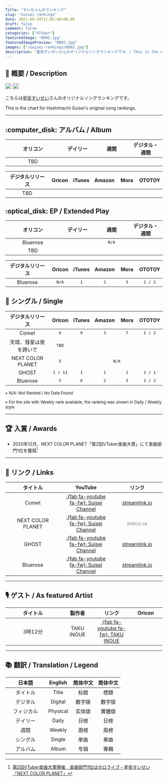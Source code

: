 ```yaml
---
Title: "すいちゃんのランキング"
slug: "suisei rankings"
date: 2021-06-24T11:05:00+08:00
draft: false
comment: false
categories: ["VTuber"]
featuredImage: "0002.jpg"
featuredImagePreview: "0002.jpg"
images: ["/suisei-rankings/0002.jpg"]
description: "星街すいせいさんのオリジナルソングランキングです。/ This is the chart for Hoshimachi Suisei's original song rankings."
---
```


## :memo: 概要 / Description

<a href="https://twitter.com/suisei_hosimati"><img src="https://img.shields.io/badge/Twitter-@suisei__hosimati-0075bd?style=flat-square&logo=twitter" height="20"></img></a> <a href="https://www.youtube.com/channel/UC5CwaMl1eIgY8h02uZw7u8A"><img src="https://img.shields.io/badge/YouTube-Suisei%20Channel-d40000?style=flat-square&logo=youtube" height="20"></img></a>

こちらは[星街すいせい](https://twitter.com/suisei_hosimati)さんのオリジナルソングランキングです。

This is the chart for Hoshimachi Suisei's original song rankings.

<!--more-->

---

## :computer_disk: アルバム / Album

<!--Album Oricon start-->

<table>
	<thead>
	<tr>
		<th style="text-align:center" width=35%>オリコン</th>
		<th style="text-align:center" width=21.67%>デイリー</th>
		<th style="text-align:center" width=21.67%>週間</th>
		<th style="text-align:center" width=21.67%>デジタル・週間</th>
	</tr>
	</thead>
	<tbody>
		<tr>
			<td style="text-align:center">TBD</td>
			<td style="text-align:center"><font face="monospace"></font></td> <!--Phy Daily-->
			<td style="text-align:center"><font face="monospace"></font></td> <!--Phy Weekly-->
			<td style="text-align:center"><font face="monospace"></font></td> <!--Digital Weekly-->
		</tr>
	</tbody>
</table>

<!--Album Oricon end-->

<!--Album other site start-->

<table>
	<thead>
		<tr>
			<th style="text-align:center" width=35%>デジタルリリース</th>
			<th style="text-align:center" width=13%>Oricon</th>
			<th style="text-align:center" width=13%>iTunes</th>
			<th style="text-align:center" width=13%>Amazon</th>
			<th style="text-align:center" width=13%>Mora</th>
			<th style="text-align:center" width=13%>OTOTOY</th>
		</tr>
	</thead>
	<tbody>
		<tr>
			<td style="text-align:center">TBD</td>
			<td style="text-align:center"><font face="monospace"></font></td> <!--Oricon-->
			<td style="text-align:center"><font face="monospace"></font></td> <!--iTunes-->
			<td style="text-align:center"><font face="monospace"></font></td> <!--Amazon-->
			<td style="text-align:center"><font face="monospace"></font></td> <!--Mora-->
			<td style="text-align:center"><font face="monospace"></font></td> <!--OTOTOY-->
		</tr>
	</tbody>
</table>

<!--Album other site end-->

## :optical_disk: EP / Extended Play

<!--EP Oricon start-->

<table>
	<thead>
		<tr>
			<th style="text-align:center" width=35%>オリコン</th>
			<th style="text-align:center" width=21.67%>デイリー</th>
			<th style="text-align:center" width=21.67%>週間</th>
			<th style="text-align:center" width=21.67%>デジタル・週間</th>
		</tr>
	</thead>
	<tbody>
		<tr>
			<td style="text-align:center">Bluerose</td>
			<td style="text-align:center" colspan=3><font face="monospace">N/A</font></td>
		</tr>
		<tr>
			<td style="text-align:center">TBD</td>
			<td style="text-align:center"><font face="monospace"></font></td> <!--Phy Daily-->
			<td style="text-align:center"><font face="monospace"></font></td> <!--Phy Weekly-->
			<td style="text-align:center"><font face="monospace"></font></td> <!--Digital Weekly-->
		</tr>
	</tbody>
</table>

<!--EP Oricon end-->

<!--EP other site start-->

<table>
	<thead>
		<tr>
			<th style="text-align:center" width=35%>デジタルリリース</th>
			<th style="text-align:center" width=13%>Oricon</th>
			<th style="text-align:center" width=13%>iTunes</th>
			<th style="text-align:center" width=13%>Amazon</th>
			<th style="text-align:center" width=13%>Mora</th>
			<th style="text-align:center" width=13%>OTOTOY</th>
		</tr>
	</thead>
	<tbody>
		<tr>
			<td style="text-align:center">Bluerose</td>
			<td style="text-align:center"><font face="monospace">N/A</font></td> <!--Oricon-->
			<td style="text-align:center"><font face="monospace">1</font></td> <!--iTunes-->
			<td style="text-align:center"><font face="monospace">2</font></td> <!--Amazon-->
			<td style="text-align:center"><font face="monospace">3</font></td> <!--Mora-->
			<td style="text-align:center"><font face="monospace">1 / 2</font></td> <!--OTOTOY-->
		</tr>
	</tbody>
</table>

<!--EP other site end-->

## :musical_note: シングル / Single

<table>
	<thead>
		<tr>
			<th style="text-align:center" width=35%>デジタルリリース</th>
			<th style="text-align:center" width=13%>Oricon</th>
			<th style="text-align:center" width=13%>iTunes</th>
			<th style="text-align:center" width=13%>Amazon</th>
			<th style="text-align:center" width=13%>Mora</th>
			<th style="text-align:center" width=13%>OTOTOY</th>
		</tr>
	</thead>
	<tbody>
		<tr>
			<td style="text-align:center">Comet</td>
			<td style="text-align:center"><font face="monospace">6</font></td> <!--Oricon-->
			<td style="text-align:center"><font face="monospace">9</font></td> <!--iTunes-->
			<td style="text-align:center"><font face="monospace">3</font></td> <!--Amazon-->
			<td style="text-align:center"><font face="monospace">7</font></td> <!--Mora-->
			<td style="text-align:center"><font face="monospace">1 / 2</font></td> <!--OTOTOY-->
		</tr>
		<tr>
			<td style="text-align:center">天球、彗星は夜を跨いで</td>
			<td style="text-align:center"><font face="monospace">TBD</font></td> <!--Oricon-->
			<td style="text-align:center"><font face="monospace"></font></td> <!--iTunes-->
			<td style="text-align:center"><font face="monospace"></font></td> <!--Amazon-->
			<td style="text-align:center"><font face="monospace"></font></td> <!--Mora-->
			<td style="text-align:center"><font face="monospace"></font></td> <!--OTOTOY-->
		</tr>
		<tr>
			<td style="text-align:center">NEXT COLOR PLANET</td>
			<td style="text-align:center"><font face="monospace">5</font></td> <!--Oricon-->
			<td style="text-align:center" colspan=4><font face="monospace">N/A</font></td>
		</tr>
		<tr>
			<td style="text-align:center">GHOST</td>
			<td style="text-align:center"><font face="monospace">1 / 11</font></td> <!--Oricon-->
			<td style="text-align:center"><font face="monospace">1</font></td> <!--iTunes-->
			<td style="text-align:center"><font face="monospace">1</font></td> <!--Amazon-->
			<td style="text-align:center"><font face="monospace">1</font></td> <!--Mora-->
			<td style="text-align:center"><font face="monospace">1 / 1</font></td> <!--OTOTOY-->
		</tr>
		<tr>
			<td style="text-align:center">Bluerose</td>
			<td style="text-align:center"><font face="monospace">5</font></td> <!--Oricon-->
			<td style="text-align:center"><font face="monospace">6</font></td> <!--iTunes-->
			<td style="text-align:center"><font face="monospace">2</font></td> <!--Amazon-->
			<td style="text-align:center"><font face="monospace">3</font></td> <!--Mora-->
			<td style="text-align:center"><font face="monospace">1 / 2</font></td> <!--OTOTOY-->
		</tr>
	</tbody>
</table>

<font size="2">

» N/A: Not Ranked / No Data Found

» For the site with Weekly rank available, the ranking was shown in Daily / Weekly style

</font>

---

## :trophy: 入賞 / Awards

- 2020年12月、NEXT COLOR PLANET「第2回VTuber楽曲大賞」にて楽曲部門1位を獲得[^1]

---

## :link: リンク / Links

<table>
	<thead>
		<tr>
			<th style="text-align:center" width=35%>タイトル</th>
			<th style="text-align:center" width=32.5%>YouTube</th>
			<th style="text-align:center" width=32.5%>リンク</th>
		</tr>
	</thead>
	<tbody>
		<tr>
			<td style="text-align:center">Comet</td>
			<td style="text-align:center"><a href="https://www.youtube.com/watch?v=3cqV5BKJHyk">:(fab fa-youtube fa-fw): Suisei Channel</a></td>
			<td style="text-align:center"><a href="https://suisei.streamlink.to/bluerose"><i class="fas fa-meteor"></i> streamlink.io</a></td>
		</tr>
		<tr>
			<td style="text-align:center">NEXT COLOR PLANET</td>
			<td style="text-align:center"><a href="https://www.youtube.com/watch?v=vQHVGXdcqEQ">:(fab fa-youtube fa-fw): Suisei Channel</a></td>
			<td style="text-align:center"><font color="grey"><i class="fas fa-link"></i> linkco.re</font></td>
		</tr>
		<tr>
			<td style="text-align:center">GHOST</td>
			<td style="text-align:center"><a href="https://www.youtube.com/watch?v=IKKar5SS29E">:(fab fa-youtube fa-fw): Suisei Channel</a></td>
			<td style="text-align:center"><a href="https://suisei.streamlink.to/GHOST"><i class="fas fa-ghost"></i> streamlink.io</a></td>
		</tr>
		<tr>
			<td style="text-align:center">Bluerose</td>
			<td style="text-align:center"><a href="https://www.youtube.com/watch?v=ZfDYRy17CBY">:(fab fa-youtube fa-fw): Suisei Channel</a></td>
			<td style="text-align:center"><a href="https://suisei.streamlink.to/bluerose"><i class="fas fa-meteor"></i> streamlink.io</a></td>
		</tr>
	</tbody>
</table>

---

## :studio_microphone: ゲスト / As featured Artist

<table>
	<thead>
	<tr>
		<th style="text-align:center" width=35%>タイトル</th>
		<th style="text-align:center" width=21.67%>製作者</th>
		<th style="text-align:center" width=21.67%>リンク</th>
		<th style="text-align:center" width=21.67%>Oricon</th>
	</tr>
	</thead>
	<tbody>
		<tr>
			<td style="text-align:center">3時12分</td>
			<td style="text-align:center">TAKU INOUE</td> <!--Phy Daily-->
			<td style="text-align:center"><a href="https://www.youtube.com/watch?v=vQHVGXdcqEQ">:(fab fa-youtube fa-fw): TAKU INOUE</a></td> <!--Phy Weekly-->
			<td style="text-align:center"><font face="monospace"></font></td> <!--Digital Weekly-->
		</tr>
	</tbody>
</table>

---

## :books: 翻訳 / Translation / Legend

<table>
	<thead>
		<tr>
			<th style="text-align:center" width=35%>日本語</th>
			<th style="text-align:center" width=21.67%>English</th>
			<th style="text-align:center" width=21.67%>简体中文</th>
			<th style="text-align:center" width=21.67%>简体中文</th>
		</tr>
	</thead>
	<tbody>
		<tr>
			<td style="text-align:center">タイトル</td>
			<td style="text-align:center">Title</td>
			<td style="text-align:center">标题</td>
			<td style="text-align:center">標題</td>
		</tr>
		<tr>
			<td style="text-align:center">デジタル</td>
			<td style="text-align:center">Digital</td>
			<td style="text-align:center">数字版</td>
			<td style="text-align:center">數字版</td>
		</tr>
		<tr>
			<td style="text-align:center">フィジカル</td>
			<td style="text-align:center">Physical</td>
			<td style="text-align:center">实体版</td>
			<td style="text-align:center">實體版</td>
		</tr>
		<tr>
			<td style="text-align:center">デイリー</td>
			<td style="text-align:center">Daily</td>
			<td style="text-align:center">日榜</td>
			<td style="text-align:center">日榜</td>
		</tr>
		<tr>
			<td style="text-align:center">週間</td>
			<td style="text-align:center">Weekly</td>
			<td style="text-align:center">周榜</td>
			<td style="text-align:center">周榜</td>
		</tr>
		<tr>
			<td style="text-align:center">シングル</td>
			<td style="text-align:center">Single</td>
			<td style="text-align:center">单曲</td>
			<td style="text-align:center">單曲</td>
		</tr>
		<tr>
			<td style="text-align:center">アルバム</td>
			<td style="text-align:center">Album</td>
			<td style="text-align:center">专辑</td>
			<td style="text-align:center">專輯</td>
		</tr>
	</tbody>
</table>

[^1]: [第2回VTuber楽曲大賞開催　楽曲部門1位はホロライブ・星街すいせい「NEXT COLOR PLANET」](https://panora.tokyo/archives/14764)
